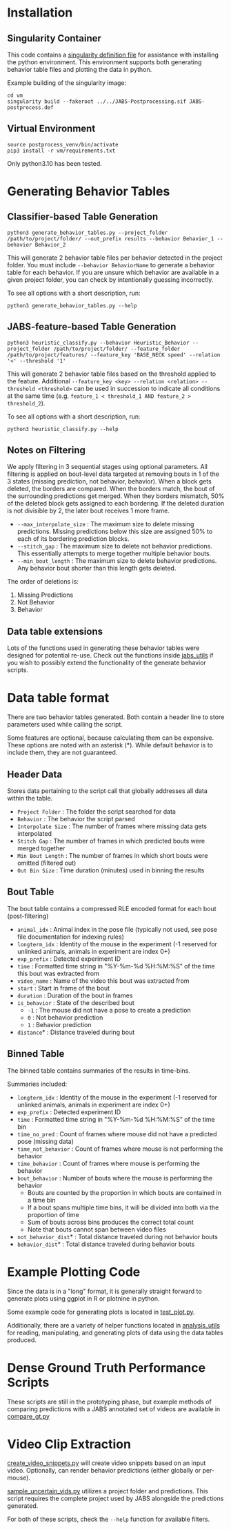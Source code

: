 # Installation

## Singularity Container

This code contains a [singularity definition file](vm/JABS-postprocess.def) for assistance with installing the python environment. This environment supports both generating behavior table files and plotting the data in python.

Example building of the singularity image:

```
cd vm
singularity build --fakeroot ../../JABS-Postprocessing.sif JABS-postprocess.def
```

## Virtual Environment

```python3 -m venv postprocess_venv
source postprocess_venv/bin/activate
pip3 install -r vm/requirements.txt
```

Only python3.10 has been tested.

# Generating Behavior Tables

## Classifier-based Table Generation

```
python3 generate_behavior_tables.py --project_folder /path/to/project/folder/ --out_prefix results --behavior Behavior_1 --behavior Behavior_2
```

This will generate 2 behavior table files per behavior detected in the project folder. You must include `--behavior BehaviorName` to generate a behavior table for each behavior. If you are unsure which behavior are available in a given project folder, you can check by intentionally guessing incorrectly.

To see all options with a short description, run:

```
python3 generate_behavior_tables.py --help
```

## JABS-feature-based Table Generation

```
python3 heuristic_classify.py --behavior Heuristic_Behavior --project_folder /path/to/project/folder/ --feature_folder /path/to/project/features/ --feature_key 'BASE_NECK speed' --relation '<' --threshold '1'
```

This will generate 2 behavior table files based on the threshold applied to the feature. Additional `--feature_key <key> --relation <relation> --threshold <threshold>` can be used in succession to indicate all conditions at the same time (e.g. `feature_1 < threshold_1 AND feature_2 > threshold_2`).

To see all options with a short description, run:
```
python3 heuristic_classify.py --help
```

## Notes on Filtering

We apply filtering in 3 sequential stages using optional parameters.
All filtering is applied on bout-level data targeted at removing bouts in 1 of the 3 states (missing prediction, not behavior, behavior). When a block gets deleted, the borders are compared. When the borders match, the bout of the surrounding predictions get merged. When they borders mismatch, 50% of the deleted block gets assigned to each bordering. If the deleted duration is not divisible by 2, the later bout receives 1 more frame.

* `--max_interpolate_size` : The maximum size to delete missing predictions. Missing predictions below this size are assigned 50% to each of its bordering prediction blocks.
* `--stitch_gap` : The maximum size to delete not behavior predictions. This essentially attempts to merge together multiple behavior bouts.
* `--min_bout_length` : The maximum size to delete behavior predictions. Any behavior bout shorter than this length gets deleted.

The order of deletions is:

1. Missing Predictions
2. Not Behavior
3. Behavior

## Data table extensions

Lots of the functions used in generating these behavior tables were designed for potential re-use. Check out the functions inside [jabs_utils](jabs_utils/) if you wish to possibly extend the functionality of the generate behavior scripts.

# Data table format

There are two behavior tables generated. Both contain a header line to store parameters used while calling the script.

Some features are optional, because calculating them can be expensive. These options are noted with an asterisk (\*). While default behavior is to include them, they are not guaranteed.

## Header Data

Stores data pertaining to the script call that globally addresses all data within the table.

* `Project Folder` : The folder the script searched for data
* `Behavior` : The behavior the script parsed
* `Interpolate Size` : The number of frames where missing data gets interpolated
* `Stitch Gap` : The number of frames in which predicted bouts were merged together
* `Min Bout Length` : The number of frames in which short bouts were omitted (filtered out)
* `Out Bin Size` : Time duration (minutes) used in binning the results

## Bout Table

The bout table contains a compressed RLE encoded format for each bout (post-filtering)

* `animal_idx` : Animal index in the pose file (typically not used, see pose file documentation for indexing rules)
* `longterm_idx` : Identity of the mouse in the experiment (-1 reserved for unlinked animals, animals in experiment are index 0+)
* `exp_prefix` : Detected experiment ID
* `time` : Formatted time string in "%Y-%m-%d %H:%M:%S" of the time this bout was extracted from
* `video_name` : Name of the video this bout was extracted from
* `start` : Start in frame of the bout
* `duration` : Duration of the bout in frames
* `is_behavior` : State of the described bout
    * `-1` : The mouse did not have a pose to create a prediction
    * `0` : Not behavior prediction
    * `1` : Behavior prediction
* `distance`\* : Distance traveled during bout

## Binned Table

The binned table contains summaries of the results in time-bins.

Summaries included:

* `longterm_idx` : Identity of the mouse in the experiment (-1 reserved for unlinked animals, animals in experiment are index 0+)
* `exp_prefix` : Detected experiment ID
* `time` : Formatted time string in "%Y-%m-%d %H:%M:%S" of the time bin
* `time_no_pred` : Count of frames where mouse did not have a predicted pose (missing data)
* `time_not_behavior` : Count of frames where mouse is not performing the behavior
* `time_behavior` : Count of frames where mouse is performing the behavior
* `bout_behavior` : Number of bouts where the mouse is performing the behavior
    * Bouts are counted by the proportion in which bouts are contained in a time bin
    * If a bout spans multiple time bins, it will be divided into both via the proportion of time
    * Sum of bouts across bins produces the correct total count
    * Note that bouts cannot span between video files
* `not_behavior_dist`\* : Total distance traveled during not behavior bouts
* `behavior_dist`\* : Total distance traveled during behavior bouts

# Example Plotting Code

Since the data is in a "long" format, it is generally straight forward to generate plots using ggplot in R or plotnine in python.

Some example code for generating plots is located in [test_plot.py](test_plot.py).

Additionally, there are a variety of helper functions located in [analysis_utils](analysis_utils/) for reading, manipulating, and generating plots of data using the data tables produced.

# Dense Ground Truth Performance Scripts

These scripts are still in the prototyping phase, but example methods of comparing predictions with a JABS annotated set of videos are available in [compare_gt.py](compare_gt.py)

# Video Clip Extraction

[create_video_snippets.py](create_video_snippets.py) will create video snippets based on an input video. Optionally, can render behavior predictions (either globally or per-mouse).

[sample_uncertain_vids.py](sample_uncertain_vids.py) utilizes a project folder and predictions. This script requires the complete project used by JABS alongside the predictions generated.

For both of these scripts, check the `--help` function for available filters.
